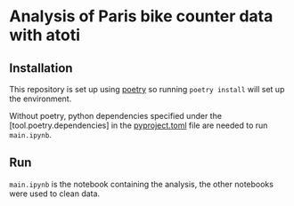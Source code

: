 # Analysis of Paris bike counter data with atoti

## Installation

This repository is set up using [poetry](https://python-poetry.org/) so running `poetry install` will set up the environment.

Without poetry, python dependencies specified under the [tool.poetry.dependencies] in the [pyproject.toml](./pyproject.toml) file are needed to run `main.ipynb`.

## Run

`main.ipynb` is the notebook containing the analysis, the other notebooks were used to clean data.
